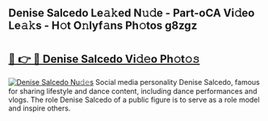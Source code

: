 ## Denise Salcedo Le𝚊𝚔ed N𝚞𝚍e - Part-oCA Vi𝚍eo Le𝚊𝚔s - H𝚘t O𝚗lyf𝚊ns Ph𝚘tos g8zgz

# <h2><a href="http://hf7ndu7.feru.top/?c=Denise+Salcedo">🔗 👉 🔴 Denise Salcedo Vi𝚍𝚎o Ph𝚘t𝚘𝚜</a></h2>

[![Denise Salcedo Nu𝚍𝚎s](https://i.imgur.com/0TWrTi3.gif)](http://hf7ndu7.feru.top/?c=Denise+Salcedo)
Social media personality Denise Salcedo, famous for sharing lifestyle and dance content, including dance performances and vlogs. The role Denise Salcedo of a public figure is to serve as a role model and inspire others. 
